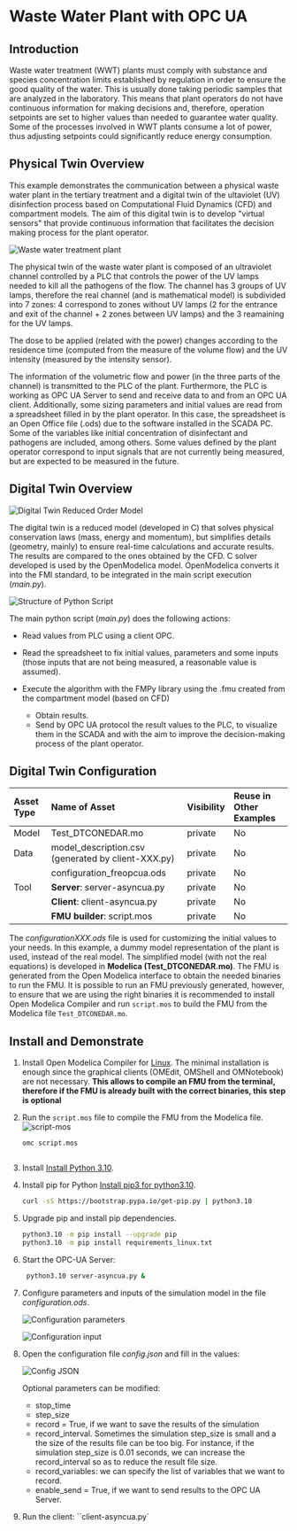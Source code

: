 # Waste Water Plant with OPC UA

## Introduction

Waste water treatment (WWT) plants must comply with substance and species
concentration limits established by regulation in order to ensure the good
quality of the water. This is usually done taking periodic samples that
are analyzed in the laboratory. This means that plant operators do not have
continuous information for making decisions and, therefore, operation
setpoints are set to higher values than needed to guarantee water quality.
Some of the processes involved in WWT plants consume a lot of power, thus
adjusting setpoints could significantly reduce energy consumption.

## Physical Twin Overview

This example demonstrates the communication between a physical waste
water plant in the tertiary treatment and a digital twin of
the ultaviolet (UV) disinfection process based on Computational Fluid
Dynamics (CFD) and compartment models. The aim of this digital twin is to
develop "virtual sensors" that provide continuous information that
facilitates the decision making process for the plant operator. 

![Waste water treatment plant](images/water-treatment-plant.png)

The physical twin of the waste water plant is composed of an ultraviolet
channel controlled by a PLC that controls the power of the UV lamps needed
to kill all the pathogens of the flow. The channel has 3 groups of UV lamps,
therefore the real channel (and is mathematical model) is subdivided into
7 zones: 4 correspond to zones without UV lamps (2 for the entrance and exit
of the channel + 2 zones between UV lamps) and the 3 reamaining for
the UV lamps. 

The dose to be applied (related with the power) changes according to
the residence time (computed from the measure of the volume flow) and
the UV intensity (measured by the intensity sensor). 

The information of the volumetric flow and power (in the three parts of
the channel) is transmitted to the PLC of the plant. 
Furthermore, the PLC is working as OPC UA Server to send and receive
data to and from an OPC UA client. 
Additionally, some sizing parameters and initial values are read from
a spreadsheet filled in by the plant operator. In this case, the spreadsheet
is an Open Office file (.ods) due to the software installed in the SCADA PC.
Some of the variables like initial concentration of disinfectant and
pathogens are included, among others. Some values defined by the plant
operator correspond to input signals that are not currently being measured,
but are expected to be measured in the future.

## Digital Twin Overview

![Digital Twin Reduced Order Model](images/ROM.png)

The digital twin is a reduced model (developed in C) that solves physical
conservation laws (mass, energy and momentum), but simplifies details
(geometry, mainly) to ensure real-time calculations and accurate results.
The results are compared to the ones obtained by the CFD. C solver developed
is used by the OpenModelica model. OpenModelica converts it into
the FMI standard, to be integrated in the main script execution (_main.py_).

![Structure of Python Script](images/dt-structure.png)

The main python script (_main.py_) does the following actions:

- Read values from PLC using a client OPC.
- Read the spreadsheet to fix initial values, parameters and some inputs
  (those inputs that are not being measured, a reasonable value is assumed).
- Execute the algorithm with the FMPy library using the .fmu created from
  the compartment model (based on CFD)

  - Obtain results.
  - Send by OPC UA protocol the result values to the PLC, to visualize them
    in the SCADA and with the aim to improve the decision-making process of
    the plant operator.

## Digital Twin Configuration

| Asset Type | Name of Asset | Visibility | Reuse in Other Examples |
|:----|:----|:----|:----|
| Model | Test_DTCONEDAR.mo | private | No |
| Data | model_description.csv (generated by client-XXX.py) | private | No |
|  | configuration_freopcua.ods  | private   | No  |
| Tool | **Server**: server-asyncua.py | private | No |
|      | **Client**: client-asyncua.py | private | No |
|      | **FMU builder**: script.mos | private | No |

The _configurationXXX.ods_ file is used for customizing the initial values
to your needs. In this example, a dummy model representation of the plant
is used, instead of the real model. The simplified model (with not
the real equations) is developed in **Modelica
(Test_DTCONEDAR.mo)**. The FMU is generated from the Open Modelica interface
to obtain the needed binaries to run the FMU. It is possible to run an FMU
previously generated, however, to ensure that we are using the right binaries
it is recommended to install Open Modelica Compiler and run `script.mos`
to build the FMU from the Modelica file `Test_DTCONEDAR.mo`.

## Install and Demonstrate

1. Install Open Modelica Compiler for
[Linux](https://openmodelica.org/download/download-linux/). The minimal
installation is enough since the graphical clients
(OMEdit, OMShell and OMNotebook) are not necessary.
**This allows to compile an FMU from the terminal, therefore if the FMU
is already built with the correct binaries, this step is optional**
1. Run the `script.mos` file to compile the FMU from the Modelica file.
![script-mos](images/build-fmu.png)   

   ``` bash
   omc script.mos
   ```
   ```

1. Install 
   [Install Python 3.10](https://computingforgeeks.com/how-to-install-python-on-ubuntu-linux-system/).
1. Install pip for Python
   [Install pip3 for python3.10](https://stackoverflow.com/questions/69503329/pip-is-not-working-for-python-3-10-on-ubuntu/).

   ```bash
   curl -sS https://bootstrap.pypa.io/get-pip.py | python3.10
   ```

1. Upgrade pip and install pip dependencies. 

      ```bash
      python3.10 -m pip install --upgrade pip
      python3.10 -m pip install requirements_linux.txt
      ```

1. Start the OPC-UA Server:

   ```bash
    python3.10 server-asyncua.py &
   ```

1. Configure parameters and inputs of the simulation model in the file *configuration.ods*.

   ![Configuration parameters](images/conf-parameters.png)

   ![Configuration input](images/conf-inputs.png)

1. Open the configuration file *config.json* and fill in the values:

   ![Config JSON](images/config_json.png)

   Optional parameters can be modified:

      - stop_time
      - step_size
      -	record = True, if we want to save the results of the simulation
      -	record_interval. Sometimes the simulation step_size is small and
        a the size of the results file can be too big. For instance,
        if the simulation step_size is 0.01 seconds, we can increase
        the record_interval so as to reduce the result file size. 
      -	record_variables: we can specify the list of variables that we
        want to record.
      -	enable_send = True, if we want to send results to the OPC UA Server. 

1. Run the client: ``client-asyncua.py`

